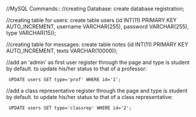 //MySQL Commands::
  //creating Database:
    create database registration;

  //creating table for users:
    create table users (id INT(11) PRIMARY KEY AUTO_INCREMENT,
    username VARCHAR(255), password VARCHAR(255), type VARCHAR(15));
  
  //creating table for messages:
     create table notes (id INT(11) PRIMARY KEY AUTO_INCREMENT, texts VARCHAR(10000));

  //add an 'admin' as first user
     register through the page and type is student by default.
     to update his/her status to that of a professor:
   
     UPDATE users SET type='prof' WHERE id='1';
                                            
  //add a class representative
     register through the page and type is student by default.
     to update his/her status to that of a class representative:
   
     UPDATE users SET type='classrep' WHERE id='2';
    
    
   
   

